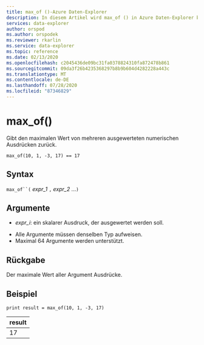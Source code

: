 ```yaml
---
title: max_of ()-Azure Daten-Explorer
description: In diesem Artikel wird max_of () in Azure Daten-Explorer beschrieben.
services: data-explorer
author: orspod
ms.author: orspodek
ms.reviewer: rkarlin
ms.service: data-explorer
ms.topic: reference
ms.date: 02/13/2020
ms.openlocfilehash: c2045436de09bc31fa0378824310fa872478b861
ms.sourcegitcommit: 09da3f26b4235368297b8b9b604d4282228a443c
ms.translationtype: MT
ms.contentlocale: de-DE
ms.lasthandoff: 07/28/2020
ms.locfileid: "87346829"
---
```

# <a name="max_of"></a>max_of()

Gibt den maximalen Wert von mehreren ausgewerteten numerischen Ausdrücken zurück.

```kusto
max_of(10, 1, -3, 17) == 17
```

## <a name="syntax"></a>Syntax

`max_of``(` *expr_1* `,` *expr_2* ...`)`

## <a name="arguments"></a>Argumente

* *expr_i*: ein skalarer Ausdruck, der ausgewertet werden soll.

- Alle Argumente müssen denselben Typ aufweisen.
- Maximal 64 Argumente werden unterstützt.

## <a name="returns"></a>Rückgabe

Der maximale Wert aller Argument Ausdrücke.

## <a name="example"></a>Beispiel

<!-- csl: https://help.kusto.windows.net/Samples  -->
```kusto
print result = max_of(10, 1, -3, 17) 
```

|result|
|---|
|17|
